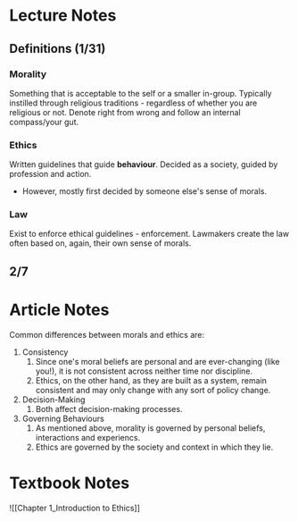 # Lecture Notes
## Definitions (1/31)
### Morality
Something that is acceptable to the self or a smaller in-group.
Typically instilled through religious traditions - regardless of whether you are religious or not. 
Denote right from wrong and follow an internal compass/your gut.
### Ethics
Written guidelines that guide **behaviour**.
Decided as a society, guided by profession and action. 
- However, mostly first decided by someone else's sense of morals. 
### Law
Exist to enforce ethical guidelines - enforcement. 
Lawmakers create the law often based on, again, their own sense of morals. 
## 2/7 

# Article Notes
Common differences between morals and ethics are: 
1. Consistency
	1. Since one's moral beliefs are personal and are ever-changing (like you!), it is not consistent across neither time nor discipline. 
	2. Ethics, on the other hand, as they are built as a system, remain consistent and may only change with any sort of policy change. 
2. Decision-Making
	1. Both affect decision-making processes. 
3. Governing Behaviours
	1. As mentioned above, morality is governed by personal beliefs, interactions and experiencs. 
	2. Ethics are governed by the society and context in which they lie. 
# Textbook Notes
![[Chapter 1_Introduction to Ethics]]